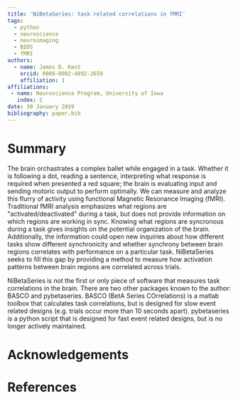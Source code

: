 ```yaml
---
title: 'NiBetaSeries: task related correlations in fMRI'
tags:
  - python
  - neuroscience
  - neuroimaging
  - BIDS
  - fMRI
authors:
  - name: James D. Kent
    orcid: 0000-0002-4892-2659
    affiliation: 1
affiliations:
 - name: Neuroscience Program, University of Iowa
   index: 1
date: 30 January 2019
bibliography: paper.bib
---
```


# Summary

The brain orchastrates a complex ballet while engaged in a task.
Whether it is following a dot, reading a sentence, interpreting what response is required when presented a red square; the brain is evaluating input and sending motoric output to perform optimally.
We can measure and analyze this flurry of activity using functional Magnetic Resonance Imaging (fMRI).
Traditional fMRI analysis emphasizes what regions are "activated/deactivated" during a task, but does not provide information on which regions are working in sync.
Knowing what regions are syncronous during a task gives insights on the potential organization of the brain.
Additionally, the information could open new inquiries about how different tasks show different synchronicity and whether synchrony between brain regions correlates with performance on a particular task.
NiBetaSeries seeks to fill this gap by providing a method to measure how activation patterns between brain regions are correlated across trials.

NiBetaSeries is not the first or only piece of software that measures task correlations in the brain.
There are two other packages known to the author: BASCO and pybetaseries.
BASCO (BetA Series COrrelations) is a matlab toolbox that calculates task correlations, but is designed for slow event related designs (e.g. trials occur more than 10 seconds apart).
pybetaseries is a python script that is designed for fast event related designs, but is no longer actively maintained.

# Acknowledgements

# References